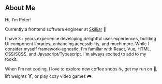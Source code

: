## About Me
Hi, I'm Peter!

Currently a frontend software engineer at [Skilljar](https://www.skilljar.com/) 🍳

I have 3+ years experience developing delightful user experiences, building UI component libraries, enhancing accessibility, and much more. While I consider myself framework-agnostic, I'm familiar with React, Vue, HTML, CSS/SCSS, and Javascript/Typescript. I'm always excited to add to my tookit.

When I'm not coding, I love to explore new coffee shops ☕, get my run on 🏃, lift weights 🏋️, or play cozy video games 🎮.
